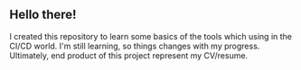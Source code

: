 ## Hello there!

I created this repository to learn some basics of the tools which using in the CI/CD world.
I'm still learning, so things changes with my progress.
Ultimately, end product of this project represent my CV/resume.
